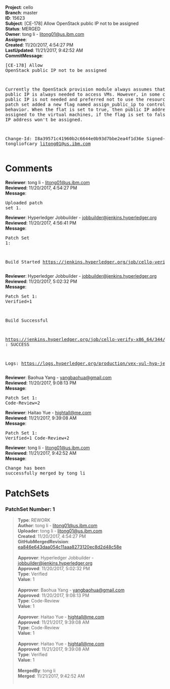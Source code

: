 <strong>Project</strong>: cello<br><strong>Branch</strong>: master<br><strong>ID</strong>: 15623<br><strong>Subject</strong>: [CE-178] Allow OpenStack public IP not to be assigned<br><strong>Status</strong>: MERGED<br><strong>Owner</strong>: tong  li - litong01@us.ibm.com<br><strong>Assignee</strong>:<br><strong>Created</strong>: 11/20/2017, 4:54:27 PM<br><strong>LastUpdated</strong>: 11/21/2017, 9:42:52 AM<br><strong>CommitMessage</strong>:<br><pre>[CE-178] Allow OpenStack public IP not to be assigned

Currently the OpenStack provision module always assumes that
the public IP is always needed to access VMs. However, in
some cases, the public IP is not needed and preferred not
to use the resources. This patch set added a new flag named
assign_public_ip to control this behavior. When the flat
is set to true, then public IP address will be assigned to
the virtual machines, if the flag is set to false, then
the IP address won't be assigned.

Change-Id: I8a39571c41960b2c6644e0b93d7bbe2ea4f1d36e
Signed-off-by: tongliofcary <litong01@us.ibm.com>
</pre><h1>Comments</h1><strong>Reviewer</strong>: tong  li - litong01@us.ibm.com<br><strong>Reviewed</strong>: 11/20/2017, 4:54:27 PM<br><strong>Message</strong>: <pre>Uploaded patch set 1.</pre><strong>Reviewer</strong>: Hyperledger Jobbuilder - jobbuilder@jenkins.hyperledger.org<br><strong>Reviewed</strong>: 11/20/2017, 4:56:41 PM<br><strong>Message</strong>: <pre>Patch Set 1:

Build Started https://jenkins.hyperledger.org/job/cello-verify-x86_64/344/</pre><strong>Reviewer</strong>: Hyperledger Jobbuilder - jobbuilder@jenkins.hyperledger.org<br><strong>Reviewed</strong>: 11/20/2017, 5:02:32 PM<br><strong>Message</strong>: <pre>Patch Set 1: Verified+1

Build Successful 

https://jenkins.hyperledger.org/job/cello-verify-x86_64/344/ : SUCCESS

Logs: https://logs.hyperledger.org/production/vex-yul-hyp-jenkins-3/cello-verify-x86_64/344</pre><strong>Reviewer</strong>: Baohua Yang - yangbaohua@gmail.com<br><strong>Reviewed</strong>: 11/20/2017, 9:08:13 PM<br><strong>Message</strong>: <pre>Patch Set 1: Code-Review+2</pre><strong>Reviewer</strong>: Haitao Yue - hightall@me.com<br><strong>Reviewed</strong>: 11/21/2017, 9:39:08 AM<br><strong>Message</strong>: <pre>Patch Set 1: Verified+1 Code-Review+2</pre><strong>Reviewer</strong>: tong  li - litong01@us.ibm.com<br><strong>Reviewed</strong>: 11/21/2017, 9:42:52 AM<br><strong>Message</strong>: <pre>Change has been successfully merged by tong  li</pre><h1>PatchSets</h1><h3>PatchSet Number: 1</h3><blockquote><strong>Type</strong>: REWORK<br><strong>Author</strong>: tong  li - litong01@us.ibm.com<br><strong>Uploader</strong>: tong  li - litong01@us.ibm.com<br><strong>Created</strong>: 11/20/2017, 4:54:27 PM<br><strong>GitHubMergedRevision</strong>: [ea846e643daa054c11aaa8273120ec8d2d48c58e](https://github.com/hyperledger/cello/commit/ea846e643daa054c11aaa8273120ec8d2d48c58e)<br><br><strong>Approver</strong>: Hyperledger Jobbuilder - jobbuilder@jenkins.hyperledger.org<br><strong>Approved</strong>: 11/20/2017, 5:02:32 PM<br><strong>Type</strong>: Verified<br><strong>Value</strong>: 1<br><br><strong>Approver</strong>: Baohua Yang - yangbaohua@gmail.com<br><strong>Approved</strong>: 11/20/2017, 9:08:13 PM<br><strong>Type</strong>: Code-Review<br><strong>Value</strong>: 1<br><br><strong>Approver</strong>: Haitao Yue - hightall@me.com<br><strong>Approved</strong>: 11/21/2017, 9:39:08 AM<br><strong>Type</strong>: Code-Review<br><strong>Value</strong>: 1<br><br><strong>Approver</strong>: Haitao Yue - hightall@me.com<br><strong>Approved</strong>: 11/21/2017, 9:39:08 AM<br><strong>Type</strong>: Verified<br><strong>Value</strong>: 1<br><br><strong>MergedBy</strong>: tong  li<br><strong>Merged</strong>: 11/21/2017, 9:42:52 AM<br><br></blockquote>